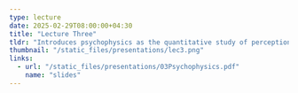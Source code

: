```yaml
---
type: lecture  
date: 2025-02-29T08:00:00+04:30  
title: "Lecture Three"  
tldr: "Introduces psychophysics as the quantitative study of perception, emphasizing how physical stimuli relate to psychological experience. Discusses psychometric functions, threshold detection, classical methods of psychophysics (method of constant stimuli, limits, and adjustment), adaptive techniques, and psychometric curve fitting."
thumbnail: "/static_files/presentations/lec3.png"  
links:
  - url: "/static_files/presentations/03Psychophysics.pdf"  
    name: "slides"
---  
```

